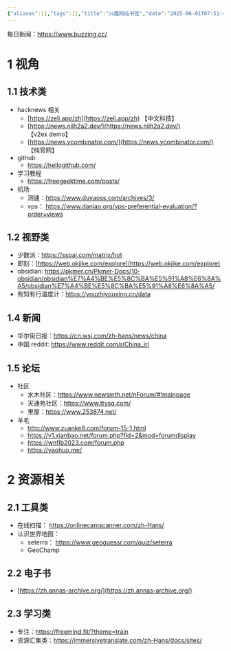 ```yaml
---
{"aliases":[],"tags":[],"title":"兴趣网站书签","date":"2025-06-01T07:51:42+08:00","date_modify":"2025-09-16T19:30:17+08:00","dg-publish":true,"permalink":"/Publish/01_笔记备注/兴趣网站书签/","dgPassFrontmatter":true,"created":"2025-06-01T07:51:42+08:00","updated":"2025-09-16T19:30:17+08:00"}
---
```



每日新闻：<https://www.buzzing.cc/>

# 1 视角

## 1.1 技术类

- hacknews 相关
	- [https://zeli.app/zh](https://zeli.app/zh) 【中文科技】
	- [https://news.nilh2a2.dev/](https://news.nilh2a2.dev/) 【v2ex demo】
	- [https://news.ycombinator.com/](https://news.ycombinator.com/) 【纯官网】
- github
	- <https://hellogithub.com/>
- 学习教程
	- <https://freegeektime.com/posts/>
- 机场
	- 测速：<https://www.duyaoss.com/archives/3/>
	- vps： <https://www.daniao.org/vps-preferential-evaluation/?order=views>

## 1.2 视野类

- 少数派：<https://sspai.com/matrix/hot>
- 即刻：[https://web.okjike.com/explore](https://web.okjike.com/explore)
- obsidian: <https://pkmer.cn/Pkmer-Docs/10-obsidian/obsidian%E7%A4%BE%E5%8C%BA%E5%91%A8%E6%8A%A5/obsidian%E7%A4%BE%E5%8C%BA%E5%91%A8%E6%8A%A5/>
- 有知有行温度计：<https://youzhiyouxing.cn/data>

## 1.4 新闻

- 华尔街日报：<https://cn.wsj.com/zh-hans/news/china>
- 中国 reddit: <https://www.reddit.com/r/China_irl>

## 1.5 论坛

- 社区
	- 水木社区：<https://www.newsmth.net/nForum/#!mainpage>
	- 天通苑社区：<https://www.ttysq.com/>
	- 里屋：<https://www.253874.net/>
- 羊毛
	- <http://www.zuanke8.com/forum-15-1.html>
	- <https://v1.xianbao.net/forum.php?fid=2&mod=forumdisplay>
	- <https://wnflb2023.com/forum.php>
	- <https://yaohuo.me/>

# 2 资源相关

## 2.1 工具类

- 在线扫描： <https://onlinecamscanner.com/zh-Hans/>
- 认识世界地图：
	- seterra： <https://www.geoguessr.com/quiz/seterra>
	- GeoChamp

## 2.2 电子书

- [https://zh.annas-archive.org/](https://zh.annas-archive.org/)

## 2.3 学习类

- 专注：<https://freemind.fit/?theme=train>
- 资源汇集类：<https://immersivetranslate.com/zh-Hans/docs/sites/>
